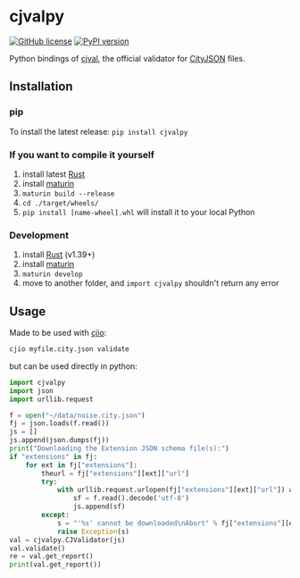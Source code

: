 # cjvalpy

[![GitHub license](https://img.shields.io/github/license/cityjson/cjvalpy)](https://github.com/cityjson/cjvalpy/blob/main/LICENSE) 
[![PyPI version](https://badge.fury.io/py/cjvalpy.svg)](https://badge.fury.io/py/cjvalpy)

Python bindings of [cjval](https://github.com/cityjson/cjval), the official validator for [CityJSON](https://cityjson.org) files.


## Installation

### pip

To install the latest release: `pip install cjvalpy`


### If you want to compile it yourself

1. install latest [Rust](https://www.rust-lang.org/)
2. install [maturin](https://github.com/PyO3/maturin)
3. `maturin build --release`
4. `cd ./target/wheels/`
5. `pip install [name-wheel].whl` will install it to your local Python


### Development

  1. install [Rust](https://www.rust-lang.org/) (v1.39+)
  2. install [maturin](https://github.com/PyO3/maturin) 
  3. `maturin develop`
  4. move to another folder, and `import cjvalpy` shouldn't return any error



## Usage

Made to be used with [cjio](https://github.com/cityjson/cjio): 

```bash
cjio myfile.city.json validate
```

but can be used directly in python:

```python
import cjvalpy
import json
import urllib.request

f = open("~/data/noise.city.json")
fj = json.loads(f.read())
js = []
js.append(json.dumps(fj))
print("Downloading the Extension JSON schema file(s):")
if "extensions" in fj:
    for ext in fj["extensions"]:
        theurl = fj["extensions"][ext]["url"]
        try:
            with urllib.request.urlopen(fj["extensions"][ext]["url"]) as f:
                sf = f.read().decode('utf-8')
                js.append(sf)
        except:
            s = "'%s' cannot be downloaded\nAbort" % fj["extensions"][ext]["url"]
            raise Exception(s)
val = cjvalpy.CJValidator(js)
val.validate()
re = val.get_report()
print(val.get_report())
```


